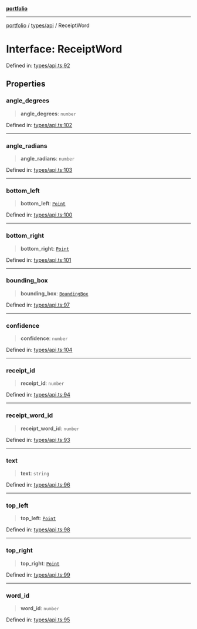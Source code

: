 [**portfolio**](../../../README.md)

***

[portfolio](../../../modules.md) / [types/api](../README.md) / ReceiptWord

# Interface: ReceiptWord

Defined in: [types/api.ts:92](https://github.com/tnorlund/Portfolio/blob/d50b4d6838d2ad360095a2cda6d43d44c398b00a/portfolio/types/api.ts#L92)

## Properties

### angle\_degrees

> **angle\_degrees**: `number`

Defined in: [types/api.ts:102](https://github.com/tnorlund/Portfolio/blob/d50b4d6838d2ad360095a2cda6d43d44c398b00a/portfolio/types/api.ts#L102)

***

### angle\_radians

> **angle\_radians**: `number`

Defined in: [types/api.ts:103](https://github.com/tnorlund/Portfolio/blob/d50b4d6838d2ad360095a2cda6d43d44c398b00a/portfolio/types/api.ts#L103)

***

### bottom\_left

> **bottom\_left**: [`Point`](Point.md)

Defined in: [types/api.ts:100](https://github.com/tnorlund/Portfolio/blob/d50b4d6838d2ad360095a2cda6d43d44c398b00a/portfolio/types/api.ts#L100)

***

### bottom\_right

> **bottom\_right**: [`Point`](Point.md)

Defined in: [types/api.ts:101](https://github.com/tnorlund/Portfolio/blob/d50b4d6838d2ad360095a2cda6d43d44c398b00a/portfolio/types/api.ts#L101)

***

### bounding\_box

> **bounding\_box**: [`BoundingBox`](BoundingBox.md)

Defined in: [types/api.ts:97](https://github.com/tnorlund/Portfolio/blob/d50b4d6838d2ad360095a2cda6d43d44c398b00a/portfolio/types/api.ts#L97)

***

### confidence

> **confidence**: `number`

Defined in: [types/api.ts:104](https://github.com/tnorlund/Portfolio/blob/d50b4d6838d2ad360095a2cda6d43d44c398b00a/portfolio/types/api.ts#L104)

***

### receipt\_id

> **receipt\_id**: `number`

Defined in: [types/api.ts:94](https://github.com/tnorlund/Portfolio/blob/d50b4d6838d2ad360095a2cda6d43d44c398b00a/portfolio/types/api.ts#L94)

***

### receipt\_word\_id

> **receipt\_word\_id**: `number`

Defined in: [types/api.ts:93](https://github.com/tnorlund/Portfolio/blob/d50b4d6838d2ad360095a2cda6d43d44c398b00a/portfolio/types/api.ts#L93)

***

### text

> **text**: `string`

Defined in: [types/api.ts:96](https://github.com/tnorlund/Portfolio/blob/d50b4d6838d2ad360095a2cda6d43d44c398b00a/portfolio/types/api.ts#L96)

***

### top\_left

> **top\_left**: [`Point`](Point.md)

Defined in: [types/api.ts:98](https://github.com/tnorlund/Portfolio/blob/d50b4d6838d2ad360095a2cda6d43d44c398b00a/portfolio/types/api.ts#L98)

***

### top\_right

> **top\_right**: [`Point`](Point.md)

Defined in: [types/api.ts:99](https://github.com/tnorlund/Portfolio/blob/d50b4d6838d2ad360095a2cda6d43d44c398b00a/portfolio/types/api.ts#L99)

***

### word\_id

> **word\_id**: `number`

Defined in: [types/api.ts:95](https://github.com/tnorlund/Portfolio/blob/d50b4d6838d2ad360095a2cda6d43d44c398b00a/portfolio/types/api.ts#L95)
